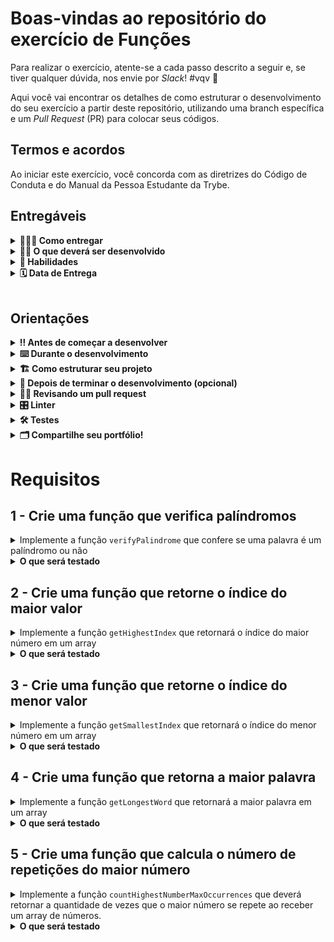 # Boas-vindas ao repositório do exercício de Funções

Para realizar o exercício, atente-se a cada passo descrito a seguir e, se tiver qualquer dúvida, nos envie por _Slack_! #vqv 🚀

Aqui você vai encontrar os detalhes de como estruturar o desenvolvimento do seu exercício a partir deste repositório, utilizando uma branch específica e um _Pull Request_ (PR) para colocar seus códigos.

## Termos e acordos

Ao iniciar este exercício, você concorda com as diretrizes do Código de Conduta e do Manual da Pessoa Estudante da Trybe.

## Entregáveis

<details>
  <summary><strong>🤷🏽‍♀️ Como entregar</strong></summary><br />

Para entregar o seu exercício você deverá criar um _Pull Request_ neste repositório.

Lembre-se que você pode consultar nosso conteúdo sobre [Git & GitHub](https://app.betrybe.com/learn/course/5e938f69-6e32-43b3-9685-c936530fd326/module/fc998c60-386e-46bc-83ca-4269beb17e17/section/fe827a71-3222-4b4d-a66f-ed98e09961af/day/1a530297-e176-4c79-8ed9-291ae2950540/lesson/2b2edce7-9c49-4907-92a2-aa571f823b79) e nosso [Blog - Git & GitHub](https://blog.betrybe.com/tecnologia/git-e-github/) sempre que precisar!

</details>

<details>
  <summary><strong>👨‍💻 O que deverá ser desenvolvido</strong></summary><br />

Vamos fazer um exercício que vai deixar nítido como funções com responsabilidades bem definidas deixam o código mais bem escrito. Para isso, vamos criar uma série de funções com respostas já definidas e exercitar nossa lógica de programação.

</details>

<details>
  <summary><strong>📝 Habilidades</strong></summary><br />

Neste exercício, verificamos se você é capaz de:

- Criar funções em JavaScript;

- Criar loops para percorrer e manipular arrays;

- Utilizar estruturas condicionais;

- Utilizar lógica de programação para estruturar e resolver problemas.

</details>

<details>
<summary><strong>🗓 Data de Entrega</strong></summary><br />

- Este exercício é individual

- Será `1` dia de exercício.

- Data para entrega final do exercício: `25/10/2023 23:59`.

</details>

<br />

## Orientações

<details>
  <summary><strong>‼️ Antes de começar a desenvolver</strong></summary><br />

1. Clone o repositório
   - Use o comando: `git clone git@github.com:tryber/sd-038-exercise-functions`.
   - Entre na pasta do repositório que você acabou de clonar:
     - `cd sd-038-exercise-functions`

2. Instale as dependências

   - `npm install`.

3. Crie uma branch a partir da branch `main`

   - Verifique que você está na branch `main`
     - Exemplo: `git branch`
   - Se não estiver, mude para a branch `main`
     - Exemplo: `git checkout main`
   - Agora crie uma branch à qual você vai submeter os `commits` do seu exercício
     - Você deve criar uma branch no seguinte formato: `nome-de-usuario-nome-do-exercicio`
     - Exemplo: `git checkout -b joaozinho-exercise-functions`

4. Adicione as mudanças ao _stage_ do Git e faça um `commit`

   - Verifique que as mudanças ainda não estão no _stage_
     - Exemplo: `git status` (deve aparecer listada a pasta _joaozinho_ em vermelho)
   - Adicione o novo arquivo ao _stage_ do Git
     - Exemplo:
       - `git add .` (adicionando todas as mudanças - _que estavam em vermelho_ - ao stage do Git)
       - `git status` (deve aparecer listado o arquivo _joaozinho/README.md_ em verde)
   - Faça o `commit` inicial
     - Exemplo:
       - `git commit -m 'iniciando o exercício x'` (fazendo o primeiro commit)
       - `git status` (deve aparecer uma mensagem tipo _nothing to commit_ )

5. Adicione a sua branch com o novo `commit` ao repositório remoto

   - Usando o exemplo anterior: `git push -u origin joaozinho-exercise-functions`

6. Crie um novo `Pull Request` _(PR)_

   - Vá até a página de _Pull Requests_ do [repositório no GitHub](https://github.com/tryber/sd-038-exercise-functions/pulls)
   - Clique no botão verde _"New pull request"_
   - Clique na caixa de seleção _"Compare"_ e escolha a sua branch **com atenção**
   - Coloque um título para a sua _Pull Request_
     - Exemplo: _"Cria tela de busca"_
   - Clique no botão verde _"Create pull request"_
   - Adicione uma descrição para o _Pull Request_ e clique no botão verde _"Create pull request"_
   - **Não se preocupe em preencher mais nada por enquanto!**
   - Volte até a [página de _Pull Requests_ do repositório](https://github.com/tryber/sd-038-exercise-functions/pulls) e confira que o seu _Pull Request_ está criado

</details>

<details>
  <summary><strong>⌨️ Durante o desenvolvimento</strong></summary><br />

- Faça `commits` das alterações que você fizer no código regularmente

- Lembre-se de sempre após um (ou alguns) `commits` atualizar o repositório remoto

- Os comandos que você utilizará com mais frequência são:
  1. `git status` _(para verificar o que está em vermelho - fora do stage - e o que está em verde - no stage)_
  2. `git add` _(para adicionar arquivos ao stage do Git)_
  3. `git commit` _(para criar um commit com os arquivos que estão no stage do Git)_
  4. `git push -u origin nome-da-branch` _(para enviar o commit para o repositório remoto na primeira vez que fizer o `push` de uma nova branch)_
  5. `git push` _(para enviar o commit para o repositório remoto após o passo anterior)_

</details>

<details>
  <summary>
<strong>🏗 Como estruturar seu projeto</strong>
  </summary> <br />

O seu Pull Request deverá conter o arquivo `src/functions.js` com suas funções implementadas.

- Crie as funções no arquivo `functions.js` que está no diretório `src`, usando os mesmos nomes especificados nos comentários. Você pode criar outras funções de auxílio, entretanto, **você deve criar e utilizar as funções com os nomes que estão nos comentários, pois estas que serão avaliadas.**

> **De olho na dica 👀**: Utilize `console.log()` para testar as funções localmente, mas remova antes de fazer o `push` 😉.

</details>

<details>
  <summary><strong>🤝 Depois de terminar o desenvolvimento (opcional)</strong></summary><br />

Para sinalizar que o seu exercício está pronto para o _"Code Review"_, faça o seguinte:

- Vá até a página **DO SEU** _Pull Request_, adicione a label de _"code-review"_ e marque seus colegas:

  - No menu à direita, clique no _link_ **"Labels"** e escolha a _label_ **code-review**;

  - No menu à direita, clique no _link_ **"Assignees"** e escolha **o seu usuário**;

  - No menu à direita, clique no _link_ **"Reviewers"** e digite `students`, selecione o time `tryber/students-sd-038`.

Caso tenha alguma dúvida, [aqui tem um video explicativo](https://vimeo.com/362189205).

</details>

<details>
  <summary><strong>🕵🏿 Revisando um pull request</strong></summary><br />

Use o conteúdo sobre [Code Review](https://app.betrybe.com/learn/course/5e938f69-6e32-43b3-9685-c936530fd326/module/f04cdb21-382e-4588-8950-3b1a29afd2dd/section/b3af2f05-08e5-4b4a-9667-6f5f729c351d/lesson/36268865-fc46-40c7-92bf-cbded9af9006) para te ajudar a revisar os _Pull Requests_.

</details>

<details>
  <summary><strong>🎛 Linter</strong></summary><br />

Para garantir a qualidade do código, vamos utilizar neste exercício os linters `ESLint` e `StyleLint`.
Assim o código estará alinhado com as boas práticas de desenvolvimento, sendo mais legível
e de fácil manutenção! Para rodá-los localmente, execute os comandos abaixo:

```bash
  npm run lint
  npm run lint:styles
```

Em caso de dúvidas, confira o material do course sobre [ESLint e Stylelint](https://app.betrybe.com/learn/course/5e938f69-6e32-43b3-9685-c936530fd326/module/f04cdb21-382e-4588-8950-3b1a29afd2dd/section/3b1546b5-f7bc-40f7-a674-77b16c408756/lesson/0c9e8c0e-24c3-4526-ba6b-60d95913e022).

:warning: **NESTE EXERCÍCIO O ESLINT NÃO SERÁ AVALIADO. VOCÊ PODE RODAR O TESTE LOCALMENTE E FAZER AS CORREÇÕES SE DESEJAR!** :warning:

</details>

<details>
  <summary><strong>🛠 Testes</strong></summary><br />

⚠️**AVISO**: Muito cuidado com os nomes especificados nos requisitos! O conteúdo deve ser **exatamente igual** ao texto descrito no requisito.

Para verificar a solução proposta, você pode efetuar todos os testes localmente, basta executar:

```bash
npm test
```

**_ou_**

Para executar um arquivo de teste específico, utilize `npm test nomeDoArquivoDeTeste`:

```bash
npm test verifyPalindrome
```

⚠️ Atenção: **O avaliador automático não necessariamente avalia seu exercício na ordem em que os requisitos aparecem no readme. Isso acontece para deixar o processo de avaliação mais rápido. Então, não se assuste se isso acontecer, ok?**

</details>

<details>
  <summary><strong>🗂 Compartilhe seu portfólio!</strong></summary><br />

Você sabia que o LinkedIn é a principal rede social profissional e compartilhar o seu aprendizado lá é muito importante para quem deseja construir uma carreira de sucesso? Compartilhe esse exercício no seu LinkedIn, marque o perfil da Trybe (@trybe) e mostre para a sua rede toda a sua evolução.

</details>

# Requisitos

## 1 - Crie uma função que verifica palíndromos

<details>
  <summary>Implemente a função <code>verifyPalindrome</code> que confere se uma palavra é um palíndromo ou não</summary> <br />

- A função `verifyPalindrome` recebe como parâmetro uma `string` e deve retornar `true` se essa `string` for um palíndromo ou `false` se não for.
- Um palíndromo é uma palavra, frase ou sequência de caracteres que pode ser lida da mesma forma, seja da esquerda para a direita ou da direita para a esquerda, mantendo a mesma sequência de caracteres. Caso queira aprofundar, [veja a definição aqui](https://pt.wikipedia.org/wiki/Pal%C3%ADndromo).

> **Para refletir 💭**: como você faria para verificar se uma palavra é igual a inversão dela mesma?

> **De olho na dica 👀**: com do loop `for`, você pode percorrer a string de trás para frente, começando do último caractere e indo até o primeiro.

</details>

<details>
  <summary><strong>O que será testado</strong></summary> <br />

- A função `verifyPalindrome` deve retornar `true` quando receber a string `'arara'`;

- A função `verifyPalindrome` deve retornar `false` quando receber a string `'desenvolvimento'`.

</details>

## 2 - Crie uma função que retorne o índice do maior valor

<details>
  <summary>Implemente a função <code>getHighestIndex</code> que retornará o índice do maior número em um array</summary> <br />

- A função `getHighestIndex` recebe como parâmetro um `array` de inteiros, não repetidos, e deve retornar o índice do array, em formato de número, onde se encontra o maior valor desse `array`.

> **Atenção ⚠️:** o requisito pede o **index**, não o número.

</details>

<details>
  <summary><strong>O que será testado</strong></summary> <br />

- A função `getHighestIndex` deve retornar `4` quando receber o array `[2, 3, 6, 7, 10, 1]`;

- A função `getHighestIndex` deve retornar `0` quando receber o array `[9, 1, 3, 5, 7]`;

- A função `getHighestIndex` deve retornar `1` quando receber o array `[-9, -1, -3, -5, -7]`.

</details>

## 3 - Crie uma função que retorne o índice do menor valor

<details>
  <summary>Implemente a função <code>getSmallestIndex</code> que retornará o índice do menor número em um array</summary> <br />

- A função `getSmallestIndex` recebe como parâmetro um `array` de inteiros, não repetidos, e deve retornar o índice do array, em formato de número, onde se encontra o menor valor desse `array`.

> **Atenção ⚠️:** o requisito pede o **index**, não o número.

</details>

<details>
  <summary><strong>O que será testado</strong></summary> <br />

- A função `getSmallestIndex` deve retornar `5` quando receber o array `[2, 3, 6, 7, 10, 1]`;

- A função `getSmallestIndex` deve retornar `6` quando receber o array `[2, 4, 6, 7, 10, 0, -3]`.

</details>

## 4 - Crie uma função que retorna a maior palavra

<details>
  <summary>Implemente a função <code>getLongestWord</code> que retornará a maior palavra em um array</summary> <br />

- A função `getLongestWord` recebe como parâmetro um `array` de `strings`, não repetidas, e deve retornar a palavra com a maior quantidade de caracteres.

</details>

<details>
  <summary><strong>O que será testado</strong></summary> <br />

- A função `getLongestWord` deve retornar `Fernanda` quando receber o array `['José', 'Lucas', 'Nádia', 'Fernanda', 'Cairo', 'Joana']`;

- A função `getLongestWord` deve retornar `JavaScript` quando receber o array `['JavaScript', 'HTML', 'CSS', 'GitHub', 'Unix']`;

</details>

## 5 - Crie uma função que calcula o número de repetições do maior número

<details>
  <summary>
Implemente a função <code>countHighestNumberMaxOccurrences</code> que deverá retornar a quantidade de vezes que o maior número se repete ao receber um array de números.</summary> <br />

A função `countHighestNumberMaxOccurrences` deve retornar a quantidade de vezes que o **maior** número se repete dentro do array. Por exemplo:

Caso o parâmetro seja um array com valores `[9, 1, 2, 3, 9, 5, 7]`, a função deverá retornar `2`, que é a quantidade de vezes que o número `9`  — maior número do array — se repete.

</details>

<details>
  <summary><strong>O que será testado</strong></summary> <br />

- A função `countHighestNumberMaxOccurrences` deve retornar `2` quando receber o parâmetro `[9, 1, 2, 3, 9, 5, 7]`;

- A função `countHighestNumberMaxOccurrences` deve retornar `1` quando receber o parâmetro `[0, 4, 4, 4, 9, 2, 1]`;

- A função `countHighestNumberMaxOccurrences` deve retornar `3` quando receber o parâmetro `[0, 0, 0]`.

</details>
